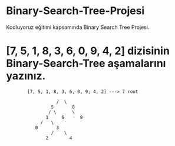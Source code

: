 # Binary-Search-Tree-Projesi
Kodluyoruz eğitimi kapsamında Binary Search Tree Projesi.

# [7, 5, 1, 8, 3, 6, 0, 9, 4, 2] dizisinin Binary-Search-Tree aşamalarını yazınız.

            [7, 5, 1, 8, 3, 6, 0, 9, 4, 2] ---> 7 root
 
                       /  \
                     5       8
                    / \      \
                   1     6      9
                 /   \ 
               0       3
                     /    \
                   2        4
